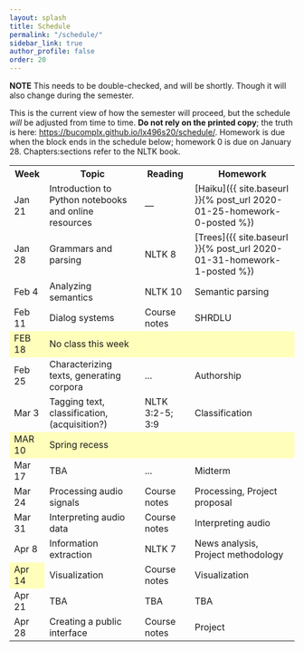 ```yaml
---
layout: splash
title: Schedule
permalink: "/schedule/"
sidebar_link: true
author_profile: false
order: 20
---
```


**NOTE** This needs to be double-checked, and will be shortly.
Though it will also change during the semester.


This is the current view of how the semester will proceed, but the schedule *will* be adjusted from time to time.
**Do not rely on the printed copy**; the truth is here:
<https://bucomplx.github.io/lx496s20/schedule/>.
Homework is due when the block ends in the schedule below; homework 0 is due on January 28.
Chapters:sections refer to the NLTK book.

<table>
    <tr>
<th>Week</th>
<th>Topic</th>
<th>Reading</th>
<th>Homework</th>
    </tr>
    <tr>
<td>Jan 21</td>
<td>Introduction to Python notebooks and online resources</td>
<td rowspan="1">&mdash;</td>
<td  markdown="1">
[Haiku]({{ site.baseurl }}{% post_url 2020-01-25-homework-0-posted %})
</td>
    </tr>
    <tr>
<td>Jan 28</td>
<td rowspan="1" markdown="1">
Grammars and parsing
</td>
<td rowspan="1">NLTK 8</td>
<td markdown="1">
[Trees]({{ site.baseurl }}{% post_url 2020-01-31-homework-1-posted %})
</td>
    </tr>
    <tr>
<td>Feb 4</td>
<td rowspan="1" markdown="1">
Analyzing semantics
</td>
<td rowspan="1">NLTK 10</td>
<td markdown="1">
Semantic parsing
</td>
    </tr>
    <tr>
<td colspan="1">Feb 11</td>
<td rowspan="1" markdown="1">
Dialog systems
</td>
<td rowspan="1">Course notes</td>
<td markdown="1">
SHRDLU
</td>
    </tr>
    <tr>
<td colspan="1" style="background-color: #ffb;">FEB 18</td>
<td rowspan="1" style="background-color: #ffb;">No class this week</td>
<td colspan="1" style="background-color: #ffb;"></td>
<td colspan="1" style="background-color: #ffb;"></td>
    </tr>
    <tr>
<td>Feb 25</td>
<td rowspan="1" markdown="1">
Characterizing texts,
generating corpora
</td>
<td>...</td>
<td rowspan="1" markdown="1">
Authorship
</td>
    </tr>
    <tr>
<td>Mar 3</td>
<td rowspan="1" markdown="1">
Tagging text,
classification,
(acquisition?)
</td>
<td>NLTK
3:2-5; 3:9</td>
<td>
Classification
</td>
    </tr>
    <tr>
<td colspan="1" style="background-color: #ffb;">MAR 10</td>
<td rowspan="1" style="background-color: #ffb;">Spring recess</td>
<td colspan="1" style="background-color: #ffb;"></td>
<td colspan="1" style="background-color: #ffb;"></td>
    </tr>
    <tr>
<td>Mar 17</td>
<td rowspan="1" markdown="1">
TBA
</td>
<td>...</td>
<td rowspan="1" markdown="1">
Midterm
</td>
    </tr>
    <tr>
<td>Mar 24</td>
<td rowspan="1" markdown="1">
Processing audio signals
</td>
<td>Course notes</td>
<td markdown="1">
Processing, Project proposal
</td>
    </tr>
    <tr>
<td>Mar 31</td>
<td rowspan="1" markdown="1">
Interpreting audio data
</td>
<td>Course notes</td>
<td markdown="1">
Interpreting audio
</td>
    </tr>
    <tr>
<td>Apr 8</td>
<td>
Information extraction
</td>
<td>NLTK 7</td>
<td markdown="1">
News analysis,
Project methodology
</td>
    </tr>
    <tr>
<td colspan="1" style="background-color: #ffb;">Apr 14</td>
<td rowspan="1">
Visualization
</td>
<td>Course notes</td>
<td markdown="1">
Visualization
</td>
    </tr>
    <tr>
<td>Apr 21</td>
<td  markdown="1">
TBA
</td>
<td>TBA</td>
<td markdown="1">
TBA
</td>
    </tr>
    <tr>
<td>Apr 28</td>
<td>Creating a public interface</td>
<td>Course notes</td>
<td colspan="1">
Project
</td>
    </tr>
</table>

